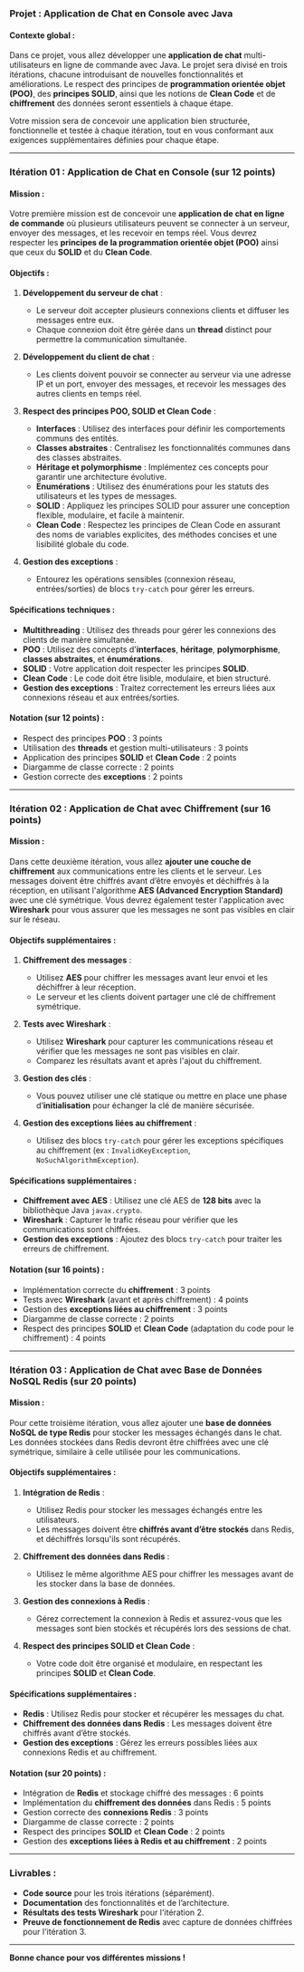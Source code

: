 ### Projet : Application de Chat en Console avec Java

#### Contexte global :
Dans ce projet, vous allez développer une **application de chat** multi-utilisateurs en ligne de commande avec Java. Le projet sera divisé en trois itérations, chacune introduisant de nouvelles fonctionnalités et améliorations. Le respect des principes de **programmation orientée objet (POO)**, des **principes SOLID**, ainsi que les notions de **Clean Code** et de **chiffrement** des données seront essentiels à chaque étape.

Votre mission sera de concevoir une application bien structurée, fonctionnelle et testée à chaque itération, tout en vous conformant aux exigences supplémentaires définies pour chaque étape.

---

### **Itération 01 : Application de Chat en Console (sur 12 points)**

#### Mission :
Votre première mission est de concevoir une **application de chat en ligne de commande** où plusieurs utilisateurs peuvent se connecter à un serveur, envoyer des messages, et les recevoir en temps réel. Vous devrez respecter les **principes de la programmation orientée objet (POO)** ainsi que ceux du **SOLID** et du **Clean Code**.

#### Objectifs :
1. **Développement du serveur de chat** :
   - Le serveur doit accepter plusieurs connexions clients et diffuser les messages entre eux.
   - Chaque connexion doit être gérée dans un **thread** distinct pour permettre la communication simultanée.
   
2. **Développement du client de chat** :
   - Les clients doivent pouvoir se connecter au serveur via une adresse IP et un port, envoyer des messages, et recevoir les messages des autres clients en temps réel.

3. **Respect des principes POO, SOLID et Clean Code** :
   - **Interfaces** : Utilisez des interfaces pour définir les comportements communs des entités.
   - **Classes abstraites** : Centralisez les fonctionnalités communes dans des classes abstraites.
   - **Héritage et polymorphisme** : Implémentez ces concepts pour garantir une architecture évolutive.
   - **Enumérations** : Utilisez des énumérations pour les statuts des utilisateurs et les types de messages.
   - **SOLID** : Appliquez les principes SOLID pour assurer une conception flexible, modulaire, et facile à maintenir.
   - **Clean Code** : Respectez les principes de Clean Code en assurant des noms de variables explicites, des méthodes concises et une lisibilité globale du code.

4. **Gestion des exceptions** :
   - Entourez les opérations sensibles (connexion réseau, entrées/sorties) de blocs `try-catch` pour gérer les erreurs.

#### Spécifications techniques :
- **Multithreading** : Utilisez des threads pour gérer les connexions des clients de manière simultanée.
- **POO** : Utilisez des concepts d'**interfaces**, **héritage**, **polymorphisme**, **classes abstraites**, et **énumérations**.
- **SOLID** : Votre application doit respecter les principes **SOLID**.
- **Clean Code** : Le code doit être lisible, modulaire, et bien structuré.
- **Gestion des exceptions** : Traitez correctement les erreurs liées aux connexions réseau et aux entrées/sorties.

#### Notation (sur 12 points) :
- Respect des principes **POO** : 3 points
- Utilisation des **threads** et gestion multi-utilisateurs : 3 points
- Application des principes **SOLID** et **Clean Code** : 2 points
- Diargamme de classe correcte : 2 points  
- Gestion correcte des **exceptions** : 2 points

---

### **Itération 02 : Application de Chat avec Chiffrement (sur 16 points)**

#### Mission :
Dans cette deuxième itération, vous allez **ajouter une couche de chiffrement** aux communications entre les clients et le serveur. Les messages doivent être chiffrés avant d’être envoyés et déchiffrés à la réception, en utilisant l'algorithme **AES (Advanced Encryption Standard)** avec une clé symétrique. Vous devrez également tester l'application avec **Wireshark** pour vous assurer que les messages ne sont pas visibles en clair sur le réseau.

#### Objectifs supplémentaires :
1. **Chiffrement des messages** :
   - Utilisez **AES** pour chiffrer les messages avant leur envoi et les déchiffrer à leur réception.
   - Le serveur et les clients doivent partager une clé de chiffrement symétrique.
   
2. **Tests avec Wireshark** :
   - Utilisez **Wireshark** pour capturer les communications réseau et vérifier que les messages ne sont pas visibles en clair.
   - Comparez les résultats avant et après l'ajout du chiffrement.

3. **Gestion des clés** :
   - Vous pouvez utiliser une clé statique ou mettre en place une phase d’**initialisation** pour échanger la clé de manière sécurisée.

4. **Gestion des exceptions liées au chiffrement** :
   - Utilisez des blocs `try-catch` pour gérer les exceptions spécifiques au chiffrement (ex : `InvalidKeyException`, `NoSuchAlgorithmException`).

#### Spécifications supplémentaires :
- **Chiffrement avec AES** : Utilisez une clé AES de **128 bits** avec la bibliothèque Java `javax.crypto`.
- **Wireshark** : Capturer le trafic réseau pour vérifier que les communications sont chiffrées.
- **Gestion des exceptions** : Ajoutez des blocs `try-catch` pour traiter les erreurs de chiffrement.

#### Notation (sur 16 points) :
- Implémentation correcte du **chiffrement** : 3 points
- Tests avec **Wireshark** (avant et après chiffrement) : 4 points
- Gestion des **exceptions liées au chiffrement** : 3 points
- Diargamme de classe correcte : 2 points 
- Respect des principes **SOLID** et **Clean Code** (adaptation du code pour le chiffrement) : 4 points

---

### **Itération 03 : Application de Chat avec Base de Données NoSQL Redis (sur 20 points)**

#### Mission :
Pour cette troisième itération, vous allez ajouter une **base de données NoSQL de type Redis** pour stocker les messages échangés dans le chat. Les données stockées dans Redis devront être chiffrées avec une clé symétrique, similaire à celle utilisée pour les communications.

#### Objectifs supplémentaires :
1. **Intégration de Redis** :
   - Utilisez Redis pour stocker les messages échangés entre les utilisateurs.
   - Les messages doivent être **chiffrés avant d’être stockés** dans Redis, et déchiffrés lorsqu'ils sont récupérés.

2. **Chiffrement des données dans Redis** :
   - Utilisez le même algorithme AES pour chiffrer les messages avant de les stocker dans la base de données.
   
3. **Gestion des connexions à Redis** :
   - Gérez correctement la connexion à Redis et assurez-vous que les messages sont bien stockés et récupérés lors des sessions de chat.

4. **Respect des principes SOLID et Clean Code** :
   - Votre code doit être organisé et modulaire, en respectant les principes **SOLID** et **Clean Code**.

#### Spécifications supplémentaires :
- **Redis** : Utilisez Redis pour stocker et récupérer les messages du chat.
- **Chiffrement des données dans Redis** : Les messages doivent être chiffrés avant d’être stockés.
- **Gestion des exceptions** : Gérez les erreurs possibles liées aux connexions Redis et au chiffrement.

#### Notation (sur 20 points) :
- Intégration de **Redis** et stockage chiffré des messages : 6 points
- Implémentation du **chiffrement des données** dans Redis : 5 points
- Gestion correcte des **connexions Redis** : 3 points
- Diargamme de classe correcte : 2 points   
- Respect des principes **SOLID** et **Clean Code** : 2 points
- Gestion des **exceptions liées à Redis et au chiffrement** : 2 points

---

### Livrables :
- **Code source** pour les trois itérations (séparément).
- **Documentation** des fonctionnalités et de l’architecture.
- **Résultats des tests Wireshark** pour l'itération 2.
- **Preuve de fonctionnement de Redis** avec capture de données chiffrées pour l'itération 3.

---

**Bonne chance pour vos différentes missions !**
